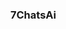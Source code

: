 ### 7ChatsAi

<!--
**7chats/7Chats** is a ✨ _special_ ✨ repository because its `README.md` (this file) appears on your GitHub profile.

# 7Chats.py Desktop Assistant

This is a project based on ML (Machine Learning) which automates your entire pc simply by your voice commands.

The program performs any of the mentioned specified tasks according to the input voice command:

- Automates entire 7Chatsapp
- Automates entire 7Chats
- Automates entire Youtube
- Plays any Music of your choice
- Clarifies doubts related to education
- Specifies current temperature
- Specifies current date, day and time
- Takes screenshot
- Captures photos and videos
- Gives daily updates of top news
- Tells jokes and facts
- Displays current location
- Navigates to any location on maps
- Increase or decrease volume
- Increase or decrease brightness
- Gives the battery status of your pc
- Shutdown 
- Restart
- Remembers any note and remainds whenever asked
- Gives internet speed
- Downloads youtube videos
- Opens C drive, D drive, E drive, F drive
- Sets alarm
- Security system

The security system consists of two features

- Face Recognition (The program firstly tries to detect the user's face for verification)
- Password (If the user authentication fails then the user needs to enter the correct password to get access and use it)

After the security system is cracked, the user can access the program by giving any of the commands according to the above mentioned features and the task is performed automatically.

Before running the program, set your face for verification. Follow the below steps:

- Run sample generator.py file, which collects the sample images for verification and stores in the samples folder.
- Now, run Model Trainer.py file, which trains the collected sample and creates a training file in trainer folder.
- And finally you are done setting up your face as a password. 

Follow the below steps to run the 7Chats.py program:   

- Install all the required packages present in the requirements.txt file.
- Enter API key of wolframalpha on line 31 and on line 375 
- Run the script.py file
- To start the project say "Wake up" or "hey 7Chats.py"
- Then, verify by face or password and give commands.
- To exit the project, say "Sleep" or "you need a break"

The project will again get started by a command "Wake up" or "hey 7Chats.py".

For input commands and password, refer the exe() and security() funtion in 7Chats.py file. 
